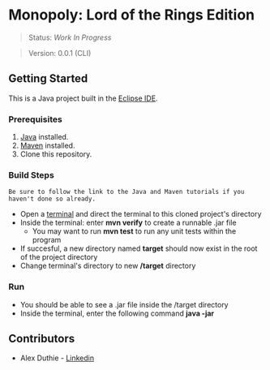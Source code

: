 # Monopoly: Lord of the Rings Edition

> Status: *Work In Progress*

> Version: 0.0.1 (CLI)

##  Getting Started

This is a Java project built in the [Eclipse IDE](https://www.eclipse.org/downloads/).

### Prerequisites

1. [Java](https://java.com/en/download/help/download_options.html) installed.
1. [Maven](https://maven.apache.org/install.html) installed.
1. Clone this repository.

### Build Steps

```
Be sure to follow the link to the Java and Maven tutorials if you haven't done so already.
```

* Open a [terminal](https://www.youtube.com/watch?v=5XgBd6rjuDQ) and direct the terminal to this cloned project's directory
* Inside the terminal: enter **mvn verify** to create a runnable .jar file
    * You may want to run **mvn test** to run any unit tests within the program
* If succesful, a new directory named **target** should now exist in the root of the project directory
* Change terminal's directory to new **/target** directory

### Run

* You should be able to see a .jar file inside the /target directory
* Inside the terminal, enter the following command **java -jar <jarFileName>**

## Contributors

* Alex Duthie - [Linkedin](https://www.linkedin.com/in/alexduthielnkdn/)